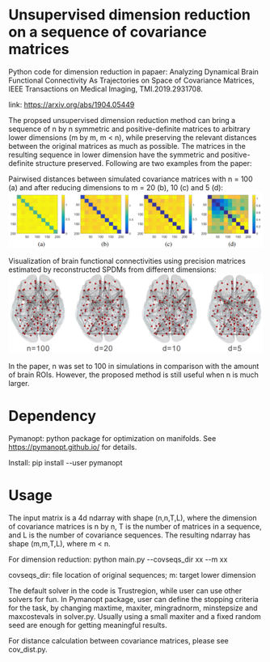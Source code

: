 # Unsupervised dimension reduction on a sequence of covariance matrices

Python code for dimension reduction in papaer: Analyzing Dynamical Brain Functional Connectivity As Trajectories on Space of Covariance Matrices, IEEE Transactions on Medical Imaging, TMI.2019.2931708. 

link: https://arxiv.org/abs/1904.05449

The propsed unsupervised dimension reduction method can bring a sequence of n by n symmetric and positive-definite matrices to arbitrary lower dimensions (m by m, m < n), while preserving the relevant distances between the original matrices as much as possible. The matrices in the resulting sequence in lower dimension have the symmetric and positive-definite structure preserved. Following are two examples from the paper:

Pairwised distances between simulated covariance matrices with n = 100 (a) and after reducing dimensions to m = 20 (b), 10 (c) and 5 (d):
![Dimension reduction of simulated covariance matrices](https://github.com/dzld00/unsupervised-cov-sequence-dim-reduction/blob/master/images/sim1.png)

Visualization of brain functional connectivities using precision matrices estimated by reconstructed SPDMs from different dimensions:
![Reconstructed connectivities](https://github.com/dzld00/unsupervised-cov-sequence-dim-reduction/blob/master/images/sim2.png)

In the paper, n was set to 100 in simulations in comparison with the amount of brain ROIs. However, the proposed method is still useful when n is much larger. 

# Dependency
Pymanopt: python package for optimization on manifolds. See https://pymanopt.github.io/ for details.

Install: pip install --user pymanopt

# Usage
The input matrix is a 4d ndarray with shape (n,n,T,L), where the dimension of covariance matrices is n by n, T is the number of matrices in a sequence, and L is the number of covariance sequences. The resulting ndarray has shape (m,m,T,L), where m < n.

For dimension reduction: python main.py --covseqs_dir xx --m xx

covseqs_dir: file location of original sequences; m: target lower dimension

The default solver in the code is Trustregion, while user can use other solvers for fun. In Pymanopt package, user can define the stopping criteria for the task, by changing maxtime, maxiter, mingradnorm, minstepsize and maxcostevals in solver.py. Usually using a small maxiter and a fixed random seed are enough for getting meaningful results.

For distance calculation between covariance matrices, please see cov_dist.py.






